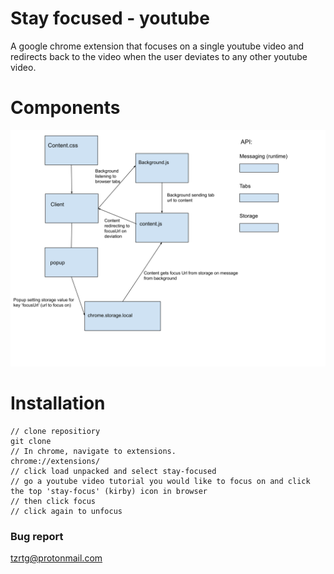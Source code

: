 # Stay focused - youtube

A google chrome extension that focuses on a single youtube video and redirects back to the video when the user deviates to any other youtube video.

# Components
![diagram](assets/stay-focused-diagram.svg)


# Installation
```
// clone repositiory
git clone
// In chrome, navigate to extensions. 
chrome://extensions/
// click load unpacked and select stay-focused
// go a youtube video tutorial you would like to focus on and click the top 'stay-focus' (kirby) icon in browser
// then click focus
// click again to unfocus
```

### Bug report
tzrtg@protonmail.com

